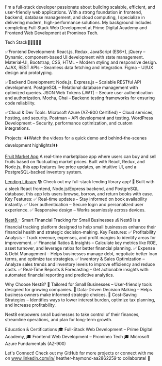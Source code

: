 I'm a full-stack developer passionate about building scalable, efficient, and user-friendly web applications. With a strong foundation in frontend, backend, database management, and cloud computing, I specialize in delivering modern, high-performance solutions. My background includes completing Full-Stack Web Development at Prime Digital Academy and Frontend Web Development at Promineo Tech.

Tech Stack👩🏼‍💻💽📱

✅Frontend Development:
React.js, Redux, JavaScript (ES6+), jQuery – Dynamic, component-based UI development with state management.
Material-UI, Bootstrap, CSS, HTML – Modern styling and responsive design.
AJAX, REST APIs – Seamless data fetching and integration.
Figma – UI/UX design and prototyping.

✅Backend Development:
Node.js, Express.js – Scalable RESTful API development.
PostgreSQL – Relational database management with optimized queries.
JSON Web Tokens (JWT) – Secure user authentication and authorization.
Mocha, Chai – Backend testing frameworks for ensuring code reliability.

✅Cloud & Dev Tools:
Microsoft Azure (AZ-900 Certified) – Cloud services, hosting, and security.
Postman – API development and testing.
WordPress Development – Security, performance optimization, and custom integrations.

Projects:
⬇️⬇️Watch the videos for a quick demo and behind-the-scenes development highlights!⬇️⬇️

[Fruit Market App](https://youtu.be/ktinLmaFKmQ?si=OJCFm35vRiA-ahrD)
A real-time marketplace app where users can buy and sell fruits based on fluctuating market prices. Built with React, Redux, and Node.js, this app features live price updates, an intuitive UI, and a PostgreSQL-backed inventory system.


[Lending Library](https://youtu.be/jl3JgsaUAHg?si=F5FQCdi_QprGbXbz) 📚
Check out my full-stack lending library app! 🚀 Built with a sleek React frontend, Node.js/Express backend, and PostgreSQL database, this app lets users browse, borrow, and return books with ease.
Key Features:
✅ Real-time updates – Stay informed on book availability instantly.
✅ User authentication – Secure login and personalized user experience.
✅ Responsive design – Works seamlessly across devices.


[Nest8 ](https://youtu.be/tyZw5iQzEtM?si=FUrFbd25LZa06MYF)– Smart Financial Tracking for Small Businesses 💰
Nest8 is a financial tracking platform designed to help small businesses enhance their financial health and strategic decision-making.
Key Features:
✅ Profitability Analysis – Track revenue, expenses, and profit margins to identify areas for improvement.
✅ Financial Ratios & Insights – Calculate key metrics like ROE, asset turnover, and leverage ratios for better financial planning.
✅ Expense & Debt Management – Helps businesses manage debt, negotiate better loan terms, and optimize tax strategies.
✅ Inventory & Sales Optimization – Analyze sales trends and inventory levels to improve efficiency and reduce costs.
✅ Real-Time Reports & Forecasting – Get actionable insights with automated financial reporting and predictive analytics.

Why Choose Nest8?
🔹 Tailored for Small Businesses – User-friendly tools designed for growing companies.
🔹 Data-Driven Decision Making – Helps business owners make informed strategic choices.
🔹 Cost-Saving Strategies – Identifies ways to lower interest burden, optimize tax planning, and increase profitability.

Nest8 empowers small businesses to take control of their finances, streamline operations, and plan for long-term growth.

Education & Certifications
🎓 Full-Stack Web Development – Prime Digital Academy,
🎓 Frontend Web Development – Promineo Tech
🎓 Microsoft Azure Fundamentals (AZ-900)

Let's Connect!
Check out my GitHub for more projects or connect with me on www.linkedin.com/in/
heather-haymond-aa2862259
 to collaborate! 🚀



<!---
Heather-Haymond/Heather-Haymond is a ✨ special ✨ repository because its `README.md` (this file) appears on your GitHub profile.
You can click the Preview link to take a look at your changes.
--->

